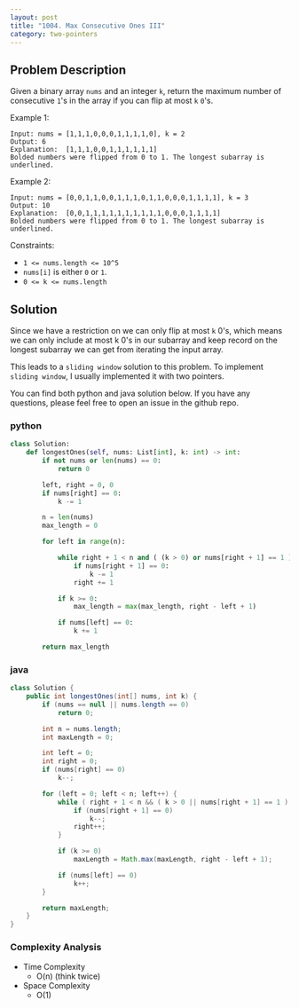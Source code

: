 ```yaml
---
layout: post
title: "1004. Max Consecutive Ones III"
category: two-pointers
---
```



## Problem Description

Given a binary array `nums` and an integer `k`, return the maximum number of consecutive `1`'s in the array if you can flip at most `k` `0`'s.

Example 1:

```
Input: nums = [1,1,1,0,0,0,1,1,1,1,0], k = 2
Output: 6
Explanation:  [1,1,1,0,0,1,1,1,1,1,1]
Bolded numbers were flipped from 0 to 1. The longest subarray is underlined.
```


Example 2:

```
Input: nums = [0,0,1,1,0,0,1,1,1,0,1,1,0,0,0,1,1,1,1], k = 3
Output: 10
Explanation:  [0,0,1,1,1,1,1,1,1,1,1,1,0,0,0,1,1,1,1]
Bolded numbers were flipped from 0 to 1. The longest subarray is underlined.
```

Constraints:

- `1 <= nums.length <= 10^5`
- `nums[i]` is either `0` or `1`.
- `0 <= k <= nums.length`


## Solution

Since we have a restriction on we can only flip at most `k` 0's, which means we can only include at most k 0's in our subarray and keep record on the longest subarray we can get from iterating the input array.

This leads to a `sliding window` solution to this problem. To implement `sliding window`, I usually implemented it with two pointers.

You can find both python and java solution below. If you have any questions, please feel free to open an issue in the github repo.

### python

```python
class Solution:
    def longestOnes(self, nums: List[int], k: int) -> int:
        if not nums or len(nums) == 0:
            return 0

        left, right = 0, 0
        if nums[right] == 0:
            k -= 1

        n = len(nums)
        max_length = 0

        for left in range(n):

            while right + 1 < n and ( (k > 0) or nums[right + 1] == 1 ):
                if nums[right + 1] == 0:
                    k -= 1
                right += 1

            if k >= 0:
                max_length = max(max_length, right - left + 1)

            if nums[left] == 0:
                k += 1

        return max_length
```


### java

```java
class Solution {
    public int longestOnes(int[] nums, int k) {
        if (nums == null || nums.length == 0)
            return 0;

        int n = nums.length;
        int maxLength = 0;

        int left = 0;
        int right = 0;
        if (nums[right] == 0)
            k--;

        for (left = 0; left < n; left++) {
            while ( right + 1 < n && ( k > 0 || nums[right + 1] == 1 ) ) {
                if (nums[right + 1] == 0)
                    k--;
                right++;
            }

            if (k >= 0)
                maxLength = Math.max(maxLength, right - left + 1);

            if (nums[left] == 0)
                k++;
        }

        return maxLength;
    }
}
```

### Complexity Analysis

- Time Complexity
    - O(n) (think twice)
- Space Complexity
    - O(1)
